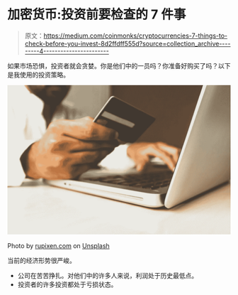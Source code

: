 # 加密货币:投资前要检查的 7 件事

> 原文：<https://medium.com/coinmonks/cryptocurrencies-7-things-to-check-before-you-invest-8d2ffdff555d?source=collection_archive---------4----------------------->

如果市场恐惧，投资者就会贪婪。你是他们中的一员吗？你准备好购买了吗？以下是我使用的投资策略。

![](img/386c6a853ffbb1eceebffa87129e7da2.png)

Photo by [rupixen.com](https://unsplash.com/@rupixen?utm_source=unsplash&utm_medium=referral&utm_content=creditCopyText) on [Unsplash](https://unsplash.com/s/photos/money?utm_source=unsplash&utm_medium=referral&utm_content=creditCopyText)

当前的经济形势很严峻。

*   公司在苦苦挣扎。对他们中的许多人来说，利润处于历史最低点。
*   投资者的许多投资都处于亏损状态。